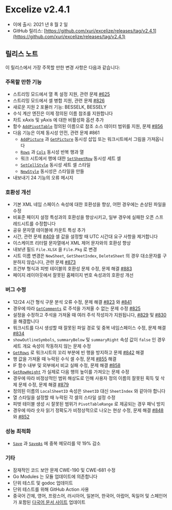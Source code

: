 # Excelize v2.4.1

* 이에 출시: 2021 년 8 월 2 일
* GitHub 릴리스: [https://github.com/xuri/excelize/releases/tag/v2.4.1](https://github.com/xuri/excelize/releases/tag/v2.4.1)

## 릴리스 노트

이 릴리스에서 가장 주목할 만한 변경 사항은 다음과 같습니다:

### 주목할 만한 기능

* 스트리밍 모드에서 열 폭 설정 지원, 관련 문제 [#625](https://github.com/xuri/excelize/issues/625)
* 스트리밍 모드에서 셀 병합 지원, 관련 문제 [#826](https://github.com/xuri/excelize/issues/826)
* 새로운 지원 2 포뮬러 기능: BESSELK, BESSELY
* 수식 계산 엔진은 이제 정의된 이름 참조를 지원합니다
* 차트 xAxis 및 yAxis 에 대한 비활성화 옵션 추가
* 함수 [`AddPivotTable`](https://pkg.go.dev/github.com/360EntSecGroup-Skylar/excelize/v2@v2.4.1#File.AddPivotTable) 정의된 이름으로 참조 소스 데이터 범위를 지원, 문제 [#856](https://github.com/xuri/excelize/issues/856)
* 다음 기능은 이제 동시성 안전, 관련 문제 #861
  * [`AddPicture`](https://pkg.go.dev/github.com/360EntSecGroup-Skylar/excelize/v2@v2.4.1#File.AddPicture) 과 [`GetPicture`](https://pkg.go.dev/github.com/360EntSecGroup-Skylar/excelize/v2@v2.4.1#File.GetPicture) 동시성 삽입 또는 워크시트에서 그림을 가져옵니다
  * [`Rows`](https://pkg.go.dev/github.com/360EntSecGroup-Skylar/excelize/v2@v2.4.1#File.Rows) 과 [`Cols`](https://pkg.go.dev/github.com/360EntSecGroup-Skylar/excelize/v2@v2.4.1#File.Cols) 동시성 반복 행과 열
  * 워크 시트에서 행에 대한 [`SetSheetRow`](https://pkg.go.dev/github.com/360EntSecGroup-Skylar/excelize/v2@v2.4.1#File.SetSheetRow) 동시성 세트 셀
  * [`SetCellStyle`](https://pkg.go.dev/github.com/360EntSecGroup-Skylar/excelize/v2@v2.4.1#File.SetCellStyle) 동시성 세트 셀 스타일
  * [`NewStyle`](https://pkg.go.dev/github.com/360EntSecGroup-Skylar/excelize/v2@v2.4.1#File.NewStyle) 동시성은 스타일을 만들
* 내보내기 24 기능의 오류 메시지

### 호환성 개선

* 기본 XML 네임 스페이스 속성에 대한 호환성을 향상, 어떤 경우에는 손상된 파일을 수정
* 비표준 페이지 설정 특성과의 호환성을 향상시키고, 일부 경우에 실패한 오픈 스프레드시트를 수정합니다
* 공유 문자열 테이블에 카운트 특성 추가
* 시간, 관련 문제 [#409](https://github.com/xuri/excelize/issues/409) 셀 값을 설정할 때 UTC 시간대 요구 사항을 제거합니다
* 이스케이프 리터럴 문자열에서 XML 제어 문자와의 호환성 향상
* 내보낸 필드 `File.XLSX` 을 `File.Pkg` 로 변경
* 시트 이름 변경은 `NewSheet`, `GetSheetIndex`, `DeleteSheet` 의 경우 대소문자를 구분하지 않습니다, 관련 문제 [#873](https://github.com/xuri/excelize/issues/873)
* 조건부 형식과 피벗 테이블의 호환성 문제 수정, 문제 해결 [#883](https://github.com/xuri/excelize/issues/883)
* 페이지 레이아웃에서 잘못된 홈페이지 번호 속성과의 호환성 개선

### 버그 수정

* 12/24 시간 형식 구문 분석 오류 수정, 문제 해결 [#823](https://github.com/xuri/excelize/issues/823) 와 [#841](https://github.com/xuri/excelize/issues/841)
* 경우에 따라 [`GetComments`](https://pkg.go.dev/github.com/360EntSecGroup-Skylar/excelize/v2@v2.4.1#File.GetComments) 로 주석을 가져올 수 없는 문제 수정 [#825](https://github.com/xuri/excelize/issues/825)
* 설정을 수정하고 주석을 가져올 때 여러 주석 작성자가 지원됩니다, [#829](https://github.com/xuri/excelize/issues/829) 및 [#830](https://github.com/xuri/excelize/issues/830) 을 해결합니다
* 워크시트를 다시 생성할 때 잘못된 파일 경로 및 중복 네임스페이스 수정, 문제 해결 [#834](https://github.com/xuri/excelize/issues/834)
* `showOutlineSymbols`, `summaryBelow` 및 `summaryRight` 속성 값이 `false` 인 경우 세트 개요 속성이 작동하지 않는 문제 수정
* [`GetRows`](https://pkg.go.dev/github.com/360EntSecGroup-Skylar/excelize/v2@v2.4.1#File.GetRows) 로 워크시트의 꼬리 부분에 빈 행을 방지하고 문제 [#842](https://github.com/xuri/excelize/issues/842) 해결
* 행 값을 가져올 때 누락된 수식 셀 수정, 문제 [#855](https://github.com/xuri/excelize/issues/855) 해결
* IF 함수 내부 및 외부에서 비교 실패 수정, 문제 해결 [#858](https://github.com/xuri/excelize/issues/858)
* [`GetRowHeight`](https://pkg.go.dev/github.com/360EntSecGroup-Skylar/excelize/v2@v2.4.1#File.GetRowHeight) 가 실제로 다음 행의 높이를 가져오는 문제 수정
* 경우에 따라 비정상적인 범위 해상도로 인해 사용자 정의 이름의 잘못된 획득 및 삭제 문제 수정, 문제 해결 [#879](https://github.com/xuri/excelize/issues/879)
* 정의된 이름의 `LocalSheetID` 속성은 `SheetID` 대신 `SheetIndex` 와 같아야 합니다
* 열 스타일을 설정할 때 누락된 각 셀의 스타일 설정 수정
* 피벗 테이블 생성 시 잘못된 범위가 `PivotTableRange` 로 제공되는 경우 패닉 방지
* 경우에 따라 숫자 읽기 정확도가 비정상적으로 나오는 현상 수정, 문제 해결 [#848](https://github.com/xuri/excelize/issues/848) 와 [#852](https://github.com/xuri/excelize/issues/852)

### 성능 최적화

* [`Save`](https://pkg.go.dev/github.com/360EntSecGroup-Skylar/excelize/v2@v2.4.1#File.Save) 과 [`SaveAs`](https://pkg.go.dev/github.com/360EntSecGroup-Skylar/excelize/v2@v2.4.1#File.SaveAs) 에 중복 메모리를 약 19% 감소

### 기타

* 잠재적인 코드 보안 문제 CWE-190 및 CWE-681 수정
* Go Modules 는 모듈 업데이트에 의존합니다
* 단위 테스트 및 godoc 업데이트
* 단위 테스트를 위해 GitHub Action 사용
* 중국어 간체, 영어, 프랑스어, 러시아어, 일본어, 한국어, 아랍어, 독일어 및 스페인어가 포함된 [다국어 문서 사이트](https://xuri.me/excelize) 업데이트

